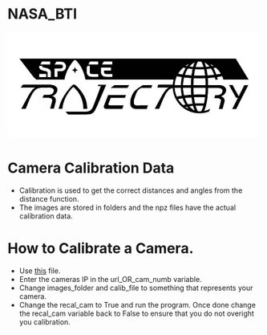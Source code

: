 # NASA_BTI
<img src="https://github.com/TjadenWright/NASA_BTI/blob/main/Media/Space Trajectory logo.jpg" alt="Space Trajectory" title="Space Trajectory" />

# Camera Calibration Data
* Calibration is used to get the correct distances and angles from the distance function.
* The images are stored in folders and the npz files have the actual calibration data.

# How to Calibrate a Camera.
* Use [this](https://github.com/TjadenWright/NASA_BTI/blob/main/Camera_Cal/run_distance_class.py) file.
* Enter the cameras IP in the url_OR_cam_numb variable.
* Change images_folder and calib_file to something that represents your camera.
* Change the recal_cam to True and run the program. Once done change the recal_cam variable back to False to ensure that you do not overight you calibration.